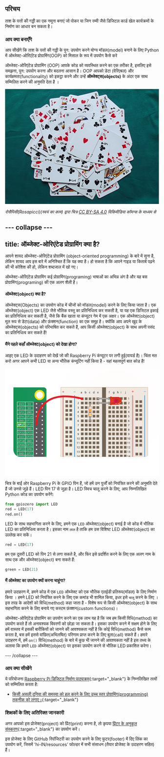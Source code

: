 ## परिचय

ताश के पत्तों की गड्डी का एक नमूना बनाएं जो पोकर या जिन रम्मी जैसे डिजिटल कार्ड खेल कार्यक्रमों के निर्माण का आधार बन सकता है।

### आप क्या बनाएँगे

आप सीखेंगे कि ताश के पत्तों की गड्डी के पुन: उपयोग करने योग्य मॉडल(model) बनाने के लिए Python में ऑब्जेक्ट-ओरिएंटेड प्रोग्रामिंग(OOP) को मिसाल के रूप में उपयोग कैसे करे

ऑब्जेक्ट-ओरिएंटेड प्रोग्रामिंग (OOP) आपके कोड को व्यवस्थित करने का एक तरीका है, इसलिए इसे समझना, पुन: उपयोग करना और बदलना आसान है। OOP आपको डेटा (वेरिएबल) और कार्यक्षमता(functionality) को इकट्ठा करने और उन्हें **ऑब्जेक्ट्स(objects)** के अंदर एक साथ सम्मिलित करने की अनुमति देता है ।

![पत्ते](images/cards.jpg)

_रोसैपिसी(Rosapicci)(स्वयं का काम) द्वारा चित्र [CC BY-SA 4.0](https://creativecommons.org/licenses/by-sa/4.0) विकिमीडिया कॉमन्स के माध्यम से_

--- collapse ---
---
title: ऑब्जेक्ट-ओरिएंटेड प्रोग्रामिंग क्या है?
---

आपने शायद ऑब्जेक्ट-ओरिएंटेड प्रोग्रामिंग (object-oriented programming) के बारे में सुना है, लेकिन शायद आप इस बारे में अनिश्चित हैं कि यह क्या है। हो सकता है कि आपने गाइड या किताबें पढ़ने की भी कोशिश की हो, लेकिन शब्दजाल में खो गए।

ऑब्जेक्ट-ओरिएंटेड प्रोग्रामिंग कई प्रोग्रामिंग(programing) भाषाओं का अभिन्न अंग है और यह बस प्रोग्रामिंग(programing) की एक अलग शैली है।

#### ऑब्जेक्ट(object) क्या है?

ऑब्जेक्ट्स(Objects) का उपयोग कोड में चीजों को मॉडल(model) करने के लिए किया जाता है। एक ऑब्जेक्ट(object) एक LED जैसे भौतिक वस्तु का प्रतिनिधित्व कर सकती है, या यह एक डिजिटल इकाई का प्रतिनिधित्व कर सकती है, जैसे कि बैंक खाता या कंप्यूटर गेम में एक अक्षर। एक ऑब्जेक्ट(object) मूल रूप से डेटा(data) और फ़ंक्शन(function) का एक समूह है। क्योंकि आप अपने खुद के ऑब्जेक्ट्स(objects) को परिभाषित कर सकते हैं, आप किसी ऑब्जेक्ट(object) के साथ अपनी पसंद का प्रतिनिधित्व कर सकते हैं!

#### मैंने पहले कहाँ ऑब्जेक्ट(object) को देखा होगा?

आइए एक LED के उदाहरण को देखें जो की Raspberry Pi कंप्यूटर पर लगी हुई(वायर्ड है)। चिंता मत करो अगर आपने कभी LED या अन्य भौतिक कंप्यूटिंग नहीं किया है - यहां महत्वपूर्ण बात कोड है!

![पिन 17 से जुड़ा Led](images/LED-GP17.gif)

चित्र के बाईं ओर Raspberry Pi के GPIO पिन हैं, जो हमें उन पुर्जों को नियंत्रित करने की अनुमति देते हैं जो उनसे जुड़े हैं। LED पिन 17 से जुड़ा है। LED स्विच चालू करने के लिए, आप निम्नलिखित Python कोड का उपयोग करेंगे:

```python
from gpiozero import LED
red = LED(17)           
red.on()
```

LED के साथ सहभागिता करने के लिए, हमने एक `LED` ऑब्जेक्ट(object) बनाई है जो कोड में भौतिक LED का प्रतिनिधित्व करता है। इसका नाम `लाल` है ताकि हम उस विशिष्ट LED ऑब्जेक्ट(object) का उल्लेख कर सकें।

```python
red = LED(17)
```

हम एक दूसरी LED को पिन 21 से लगा सकते है, और फिर इसे प्रदर्शित करने के लिए एक अलग नाम के साथ एक और ऑब्जेक्ट(object) बना सकते हैं:

```python
green = LED(21)
```

#### मैं ऑब्जेक्ट का उपयोग क्यों करना चाहूंगा?

हमारे उदाहरण में, हमने कोड में एक `LED` ऑब्जेक्ट को एक भौतिक एलईडी प्रतिरूप(मॉडल) के लिए निर्माण किया । हमने LED को नियंत्रित करने के लिए एक कमांड भी शामिल किया, इधर इसे `चालू` करने के लिए । इस तरह के आदेशों को विधि(method) कहा जाता है - विशेष रूप से किसी ऑब्जेक्ट(object) के साथ सहभागिता करने के लिए बनाये गए कस्टम फ़ंक्शन(custom functions)।

ऑब्जेक्ट-ओरिएंटेड प्रोग्रामिंग का उपयोग करने का एक लाभ यह है कि जब हम किसी विधि(method) का उपयोग करते हैं तो अनावश्यक विवरणों को छोड़ा जा सकता है। इसका उपयोग करने में सक्षम होने के लिए हमें वास्तव में इसकी बारीकियों को जानने की आवश्यकता नहीं है कि कोई विधि(method) कैसे काम करता है, बस हमें इससे वांछित(अभिलषित) परिणाम प्राप्त करने के लिए बुला(call) सकते हैं। हमारे उदाहरण में, हमें `on()` विधि(method) के बारे में कुछ भी जानने की आवश्यकता नहीं है इस तथ्य के अलावा कि हमारे `LED` ऑब्जेक्ट(object) पर इसका उपयोग करने से भौतिक LED प्रकाशित करेगा।

--- /collapse ---

### आप क्या सीखेंगे

ये परियोजना [Raspberry Pi डिजिटल निर्माण पाठ्यक्रम](http://rpf.io/curriculum){:target="_blank"} के निम्नलिखित तत्वों को सम्मिलित करता है:

+ [किसी असली दुनिया की समस्या को हल करने के लिए उच्च स्तर प्रोग्रामिंग(programming) तकनीक को लगाए।](https://curriculum.raspberrypi.org/programming/maker/){:target="_blank"}

### शिक्षकों के लिए अतिरिक्त जानकारी

अगर आपको इस प्रोजेक्ट(project) को प्रिंट(print) करना है, तो कृपया [प्रिंटर के अनुकूल संस्करण](https://projects.raspberrypi.org/hi-IN/projects/deck-of-cards/print){:target="_blank"} का उपयोग करें।

इस प्रोजेक्ट के लिए GitHub रिपॉजिटरी का उपयोग करने के लिए फुटर(footer) में दिए लिंक का उपयोग करें, जिसमें 'hi-IN/resources' फोल्डर में सभी संसाधन (तैयार प्रोजेक्ट के उदाहरण सहित) हैं।

